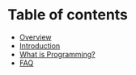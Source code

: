 # Table of contents

* [Overview](README.md)
* [Introduction](introduction.md)
* [What is Programming?](what-is-programming.md)
* [FAQ](faq.md)

